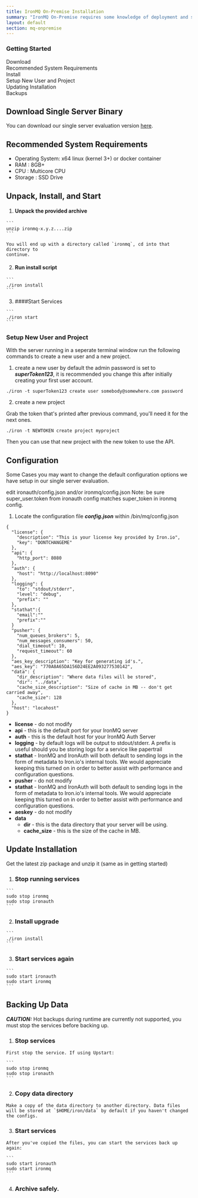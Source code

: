 ```yaml
---
title: IronMQ On-Premise Installation
summary: "IronMQ On-Premise requires some knowledge of deployment and server management. If you do not possess these skills please schedule a consultation with our team"
layout: default
section: mq-onpremise
---
```


<p class="subtitle">
<!--   IronMQ On-Premise requires some knowledge of deployment and server management. If you do not possess these skills please schedule a consultation with our team -->
</p>



<section id="toc">
  <h3>Getting Started</h3>
  <ul>
    <li><a href="#download">Download</a></li>
    <li><a href="#requirements">Recommended System Requirements</a></li>
    <li><a href="#install">Install</a></li>
    <li><a href="#setup_user_project">Setup New User and Project</a></li>
    <li><a href="#updating_installation">Updating Installation</a></li>
    <li><a href="#backups">Backups</a></li>
  </ul>
</section>

<h2 id="download">Download Single Server Binary</h2>
You can download our single server evaluation version <a href="http://iron.io/mq-enterprise">here</a>.
<h2 id="requirements">Recommended System Requirements</h2>
<ul>
  <li>Operating System: x64 linux (kernel 3+) or docker container</li>
  <li>RAM : 8GB+  </li>
  <li>CPU : Multicore CPU</li>
  <li>Storage : SSD Drive</li>
</ul>

<h2 id="install">Unpack, Install, and Start</h2>

  1. #### Unpack the provided archive

    ```
    unzip ironmq-x.y.z....zip
    ```

    You will end up with a directory called `ironmq`, cd into that directory to
    continue.

  2. #### Run install script

    ```
    ./iron install
    ```

  3. ####Start Services

    ```
    ./iron start
    ```

<h3 id="setup_user_project">Setup New User and Project</h3>

  With the server running in a seperate terminal window run the following commands to create a new user and a new project.

1. create a new user
  by default the admin password is set to ***superToken123***, it is recommended you change this after initially creating your first user account.

  ```
  ./iron -t superToken123 create user somebody@somewhere.com password
  ```

2. create a new project

  Grab the token that's printed after previous command, you'll need it for the
  next ones.

  ```
  ./iron -t NEWTOKEN create project myproject
  ```

  Then you can use that new project with the new token to use the API.

<h2 id="configuration">Configuration</h2>
Some Cases you may want to change the default configuration options we have setup in our single server evaluation.

edit ironauth/config.json and/or ironmq/config.json
Note: be sure super_user.token from ironauth config matches super_token in ironmq config.

1. Locate the configuration file ***config.json*** within /bin/mq/config.json

  ```
  {
    "license": {
      "description": "This is your license key provided by Iron.io",
      "key": "DONTCHANGEME"
    },
    "api": {
      "http_port": 8080
    },
    "auth": {
      "host": "http://localhost:8090"
    },
    "logging": {
      "to": "stdout/stderr",
      "level": "debug",
      "prefix": ""
    },
    "stathat":{
      "email":""
      "prefix":""
    }
    "pusher": {
      "num_queues_brokers": 5,
      "num_messages_consumers": 50,
      "dial_timeout": 10,
      "request_timeout": 60
    },
    "aes_key_description": "Key for generating id's.",
    "aes_key": "770A8A65DA156D24EE2A093277530142",
    "data": {
      "dir_description": "Where data files will be stored",
      "dir": "../data",
      "cache_size_description": "Size of cache in MB -- don't get carried away",
      "cache_size": 128
    },
    "host": "locahost"
  }
  ```

  * **license** - do not modify
  * **api** - this is the default port for your IronMQ server
  * **auth** - this is the default host for your IronMQ Auth Server
  * **logging** - by default logs will be output to stdout/stderr. A prefix is useful should you be storing logs for a service like papertrail
  * **stathat** - IronMQ and IronAuth will both default to sending logs in the form of metadata to Iron.io's internal tools. We would appreciate keeping this turned on in order to better assist with performance and configuration questions.
  * **pusher** - do not modify
  * **stathat** - IronMQ and IronAuth will both default to sending logs in the form of metadata to Iron.io's internal tools. We would appreciate keeping this turned on in order to better assist with performance and configuration questions.
  * **aeskey** - do not modify
  * **data**
    * **dir** - this is the data directory that your server will be using.
    * **cache_size** - this is the size of the cache in MB.


<h2 id="updating_installation">Update Installation</h2>

  Get the latest zip package and unzip it (same as in getting started)

  1. ### Stop running services

    ```
    sudo stop ironmq
    sudo stop ironauth
    ```

  2. ### Install upgrade

    ```
    ./iron install
    ```

  3. ### Start services again

    ```
    sudo start ironauth
    sudo start ironmq
    ```

<h2 id="backups">Backing Up Data</h2>

  ***CAUTION:*** Hot backups during runtime are currently not supported, you must stop the services before backing up.

  1. ### Stop services
    First stop the service. If using Upstart:

    ```
    sudo stop ironmq
    sudo stop ironauth
    ```

  2. ### Copy data directory

    Make a copy of the data directory to another directory. Data files will be stored at `$HOME/iron/data` by default if you haven't changed the configs.

  3. ### Start services
    After you've copied the files, you can start the services back up again:

    ```
    sudo start ironauth
    sudo start ironmq
    ```

  4. ### Archive safely.